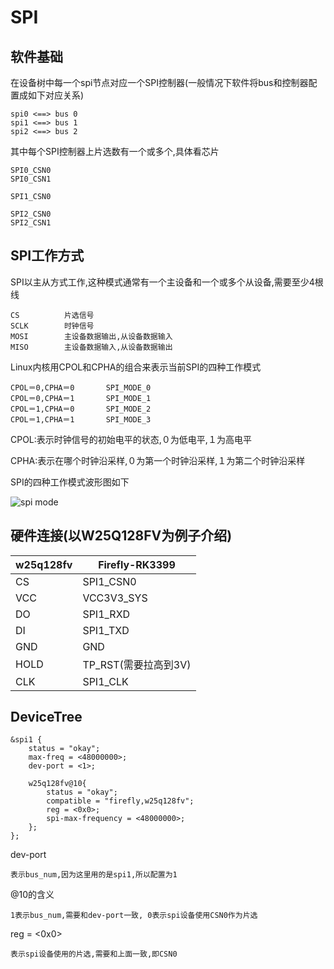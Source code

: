 # SPI

## 软件基础

在设备树中每一个spi节点对应一个SPI控制器(一般情况下软件将bus和控制器配置成如下对应关系)

	spi0 <==> bus 0
	spi1 <==> bus 1
	spi2 <==> bus 2

其中每个SPI控制器上片选数有一个或多个,具体看芯片

	SPI0_CSN0
	SPI0_CSN1

	SPI1_CSN0

	SPI2_CSN0
	SPI2_CSN1

## SPI工作方式

SPI以主从方式工作,这种模式通常有一个主设备和一个或多个从设备,需要至少4根线

	CS			片选信号
	SCLK		时钟信号
	MOSI		主设备数据输出,从设备数据输入
	MISO		主设备数据输入,从设备数据输出

Linux内核用CPOL和CPHA的组合来表示当前SPI的四种工作模式

	CPOL＝0,CPHA＝0		SPI_MODE_0
	CPOL＝0,CPHA＝1		SPI_MODE_1
	CPOL＝1,CPHA＝0		SPI_MODE_2
	CPOL＝1,CPHA＝1		SPI_MODE_3

CPOL:表示时钟信号的初始电平的状态,０为低电平,１为高电平

CPHA:表示在哪个时钟沿采样,０为第一个时钟沿采样,１为第二个时钟沿采样

SPI的四种工作模式波形图如下

![spi mode](./spi4mode.png)

## 硬件连接(以W25Q128FV为例子介绍)

|w25q128fv|Firefly-RK3399|
|----|-----
|CS		|SPI1_CSN0
|VCC	| 	VCC3V3_SYS
|DO		|SPI1_RXD
|DI		|SPI1_TXD
|GND	| 	GND
|HOLD	|TP_RST(需要拉高到3V)
|CLK 	|SPI1_CLK

## DeviceTree

	&spi1 {
		status = "okay";
		max-freq = <48000000>;
		dev-port = <1>;

		w25q128fv@10{
			status = "okay";
			compatible = "firefly,w25q128fv";
			reg = <0x0>;
			spi-max-frequency = <48000000>;
		};
	};

dev-port

	表示bus_num,因为这里用的是spi1,所以配置为1

@10的含义

	1表示bus_num,需要和dev-port一致, 0表示spi设备使用CSN0作为片选

reg = <0x0>

	表示spi设备使用的片选,需要和上面一致,即CSN0
